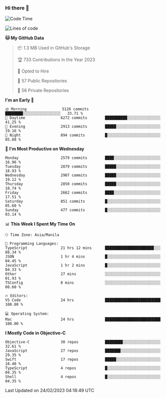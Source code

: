 ### Hi there 👋

<!--START_SECTION:waka-->
![Code Time](http://img.shields.io/badge/Code%20Time-3%2C665%20hrs%2012%20mins-blue)

![Lines of code](https://img.shields.io/badge/From%20Hello%20World%20I%27ve%20Written-28.1%20million%20lines%20of%20code-blue)

**🐱 My GitHub Data** 

> 📦 1.3 MB Used in GitHub's Storage 
 > 
> 🏆 733 Contributions in the Year 2023
 > 
> 💼 Opted to Hire
 > 
> 📜 57 Public Repositories 
 > 
> 🔑 56 Private Repositories 
 > 
**I'm an Early 🐤** 

```text
🌞 Morning                5126 commits        ████████░░░░░░░░░░░░░░░░░   33.71 % 
🌆 Daytime                6272 commits        ██████████░░░░░░░░░░░░░░░   41.25 % 
🌃 Evening                2913 commits        █████░░░░░░░░░░░░░░░░░░░░   19.16 % 
🌙 Night                  894 commits         █░░░░░░░░░░░░░░░░░░░░░░░░   05.88 % 
```
📅 **I'm Most Productive on Wednesday** 

```text
Monday                   2579 commits        ████░░░░░░░░░░░░░░░░░░░░░   16.96 % 
Tuesday                  2879 commits        █████░░░░░░░░░░░░░░░░░░░░   18.93 % 
Wednesday                2907 commits        █████░░░░░░░░░░░░░░░░░░░░   19.12 % 
Thursday                 2850 commits        █████░░░░░░░░░░░░░░░░░░░░   18.74 % 
Friday                   2662 commits        ████░░░░░░░░░░░░░░░░░░░░░   17.51 % 
Saturday                 851 commits         █░░░░░░░░░░░░░░░░░░░░░░░░   05.60 % 
Sunday                   477 commits         █░░░░░░░░░░░░░░░░░░░░░░░░   03.14 % 
```


📊 **This Week I Spent My Time On** 

```text
🕑︎ Time Zone: Asia/Manila

💬 Programming Languages: 
TypeScript               21 hrs 12 mins      ██████████████████████░░░   88.34 % 
JSON                     1 hr 4 mins         █░░░░░░░░░░░░░░░░░░░░░░░░   04.45 % 
JavaScript               1 hr 2 mins         █░░░░░░░░░░░░░░░░░░░░░░░░   04.33 % 
Other                    27 mins             ░░░░░░░░░░░░░░░░░░░░░░░░░   01.93 % 
TSConfig                 8 mins              ░░░░░░░░░░░░░░░░░░░░░░░░░   00.60 % 

🔥 Editors: 
VS Code                  24 hrs              █████████████████████████   100.00 % 

💻 Operating System: 
Mac                      24 hrs              █████████████████████████   100.00 % 
```

**I Mostly Code in Objective-C** 

```text
Objective-C              30 repos            ████████░░░░░░░░░░░░░░░░░   32.61 % 
JavaScript               27 repos            ███████░░░░░░░░░░░░░░░░░░   29.35 % 
Swift                    17 repos            █████░░░░░░░░░░░░░░░░░░░░   18.48 % 
TypeScript               4 repos             █░░░░░░░░░░░░░░░░░░░░░░░░   04.35 % 
Shell                    4 repos             █░░░░░░░░░░░░░░░░░░░░░░░░   04.35 % 
```




 Last Updated on 24/02/2023 04:18:49 UTC
<!--END_SECTION:waka-->


<!--
**rad182/rad182** is a ✨ _special_ ✨ repository because its `README.md` (this file) appears on your GitHub profile.

Here are some ideas to get you started:

- 🔭 I’m currently working on ...
- 🌱 I’m currently learning ...
- 👯 I’m looking to collaborate on ...
- 🤔 I’m looking for help with ...
- 💬 Ask me about ...
- 📫 How to reach me: ...
- 😄 Pronouns: ...
- ⚡ Fun fact: ...
-->
